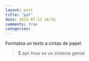 ```yaml
---
layout: post
title: "ppt"
date: 2013-07-13 16:51
comments: true
categories: 
---
```

Formatea un texto a cintas de papel.

>$ ppt linux es un sistema genial 

